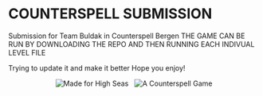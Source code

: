 # COUNTERSPELL SUBMISSION
Submission for Team Buldak in Counterspell Bergen
THE GAME CAN BE RUN BY DOWNLOADING THE REPO AND THEN RUNNING EACH INDIVUAL LEVEL FILE

Trying to update it and make it better
Hope you enjoy!

<p align="center">
  <img hspace="4" src="https://img.shields.io/badge/made%20for%20high%20seas-FEC2FB?style=for-the-badge&logo=hackclub&logoColor=1C4188" alt="Made for High Seas">
  <img hspace="4" src="https://img.shields.io/badge/a%20counterspell%20game-FEC2FB%3F?style=for-the-badge&logo=undertale&logoColor=ffffff&color=FF4186" alt="A Counterspell Game">
</p>
